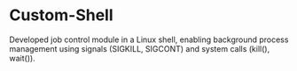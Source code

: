 # Custom-Shell
Developed job control module in a Linux shell, enabling background process management using signals (SIGKILL, SIGCONT) and system calls (kill(), wait()).
